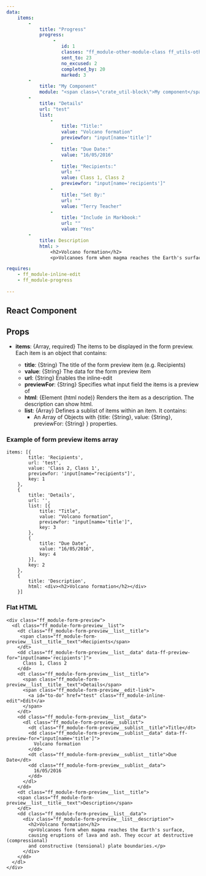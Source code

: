 ```yaml
---
data:
    items: 
        - 
            title: "Progress"
            progress:
                 -
                    id: 1
                    classes: "ff_module-other-module-class ff_utils-other-class"
                    sent_to: 23
                    no_excused: 2
                    completed_by: 20
                    marked: 3
        - 
            title: "My Component"
            module: "<span class=\"crate_util-block\">My component</span>"
        - 
            title: "Details"
            url: "test"
            list: 
                - 
                    title: "Title:"
                    value: "Volcano formation"
                    previewfor: "input[name='title']"
                - 
                    title: "Due Date:"
                    value: "16/05/2016"
                -
                    title: "Recipients:"
                    url: ""
                    value: Class 1, Class 2
                    previewfor: "input[name='recipients']"
                -
                    title: "Set By:"
                    url: ""
                    value: "Terry Teacher"
                -
                    title: "Include in Markbook:"
                    url: ""
                    value: "Yes"
        - 
            title: Description
            html: >
                <h2>Volcano formation</h2>
                <p>Volcanoes form when magma reaches the Earth's surface, causing eruptions of lava and ash. They occur at destructive (compressional) and constructive (tensional) plate boundaries.</p>

requires: 
    - ff_module-inline-edit
    - ff_module-progress
         
---
```

## React Component

<div data-ff_module-form-preview="" ></div>

## Props 
- **items**: {Array, required} The items to be displayed in the form preview.
  Each item is an object that contains:

   - **title**: {String} The title of the form preview item (e.g. Recipients)
   - **value**: {String} The data for the form preview item
   - **url**: {String} Enables the inline-edit
   - **previewFor**: {String} Specifies what input field the items is a preview of
   - **html**: {Element (html node)} Renders the item as a description. The description can show html.
   - **list**: {Array} Defines a sublist of items within an item. It contains:
      - An Array of Objects with {title: {String}, value: {String}, previewFor: {String} } properties. 
    
### Example of form preview items array
```
items: [{
        title: 'Recipients',
        url: 'test',
        value: 'Class 2, Class 1',
        previewfor: 'input[name="recipients"]',
        key: 1
    },
    {
        title: 'Details',
        url: '',
        list: [{
            title: "Title",
            value: "Volcano formation",
            previewfor: "input[name='title']",
            key: 3
        },
        {
            title: "Due Date",
            value: "16/05/2016",
            key: 4
        }],
        key: 2
    },
    {
        title: 'Description',
        html: <div><h2>Volcano formation</h2></div>
    }]
```

### Flat HTML
```
<div class="ff_module-form-preview">
  <dl class="ff_module-form-preview__list">
    <dt class="ff_module-form-preview__list__title">
     <span class="ff_module-form-preview__list__title__text">Recipients</span>
    </dt>
    <dd class="ff_module-form-preview__list__data" data-ff-preview-for="input[name='recipients']">
      Class 1, Class 2
    </dd>
    <dt class="ff_module-form-preview__list__title">
      <span class="ff_module-form-preview__list__title__text">Details</span>
      <span class="ff_module-form-preview__edit-link">
        <a id="to-do" href="test" class="ff_module-inline-edit">Edit</a>
      </span>
    </dt>
    <dd class="ff_module-form-preview__list__data">
      <dl class="ff_module-form-preview__sublist">
        <dt class="ff_module-form-preview__sublist__title">Title</dt>
        <dd class="ff_module-form-preview__sublist__data" data-ff-preview-for="input[name='title']">
          Volcano formation
        </dd>
        <dt class="ff_module-form-preview__sublist__title">Due Date</dt>
        <dd class="ff_module-form-preview__sublist__data">
          16/05/2016
        </dd>
      </dl>
    </dd>
    <dt class="ff_module-form-preview__list__title">
    <span class="ff_module-form-preview__list__title__text">Description</span>
    </dt>
    <dd class="ff_module-form-preview__list__data">
      <div class="ff_module-form-preview__list__description">
        <h2>Volcano formation</h2>
        <p>Volcanoes form when magma reaches the Earth's surface, 
        causing eruptions of lava and ash. They occur at destructive (compressional) 
        and constructive (tensional) plate boundaries.</p>
      </div>
    </dd>
  </dl>
</div>
```